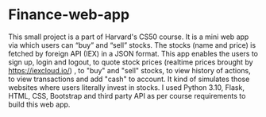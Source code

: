 # Finance-web-app
This small project is a part of Harvard's CS50 course. It is a mini web app via which users can “buy” and “sell” stocks. The stocks (name and price) is fetched by foreign API (IEX) in a JSON format. This app enables the users to sign up, login and logout, to quote stock prices (realtime prices brought by https://iexcloud.io/) , to "buy" and "sell" stocks, to view history of actions, to view transactions and add "cash" to account. It kind of simulates those websites where users literally invest in stocks.
I used Python 3.10, Flask, HTML, CSS, Bootstrap and third party API as per course requirements to build this web app.
